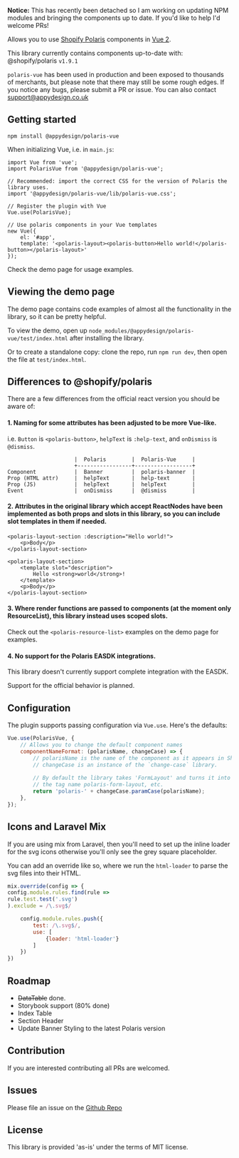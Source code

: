 **Notice:** This has recently been detached so I am working on updating NPM modules and bringing the components up to date. If you'd like to help I'd welcome PRs!

Allows you to use [Shopify Polaris](http://polaris.shopify.com/) components in [Vue 2](http://vuejs.org/).

This library currently contains components up-to-date with: @shopify/polaris `v1.9.1`

`polaris-vue` has been used in production and been exposed to thousands of merchants, 
but please note that there may still be some rough edges. If you notice any bugs, 
please submit a PR or issue. You can also contact support@appydesign.co.uk

## Getting started
```
npm install @appydesign/polaris-vue
```

When initializing Vue, i.e. in `main.js`:
```
import Vue from 'vue';
import PolarisVue from '@appydesign/polaris-vue';

// Recommended: import the correct CSS for the version of Polaris the library uses.
import '@appydesign/polaris-vue/lib/polaris-vue.css';

// Register the plugin with Vue
Vue.use(PolarisVue);

// Use polaris components in your Vue templates
new Vue({
    el: '#app',
    template: '<polaris-layout><polaris-button>Hello world!</polaris-button></polaris-layout>'
});

```

Check the demo page for usage examples.


## Viewing the demo page
The demo page contains code examples of almost all the functionality in the library, so it can be pretty helpful.

To view the demo, open up `node_modules/@appydesign/polaris-vue/test/index.html` after installing the library.

Or to create a standalone copy: clone the repo, run `npm run dev`, then open the file at `test/index.html`.

## Differences to @shopify/polaris

There are a few differences from the official react version you should be aware of:

#### 1. Naming for some attributes has been adjusted to be more Vue-like. 
i.e. `Button` is `<polaris-button>`, `helpText` is `:help-text`, and `onDismiss` is `@dismiss`.

```
                     |  Polaris        |  Polaris-Vue     |
                     +-----------------+------------------+
Component            |  Banner         |  polaris-banner  |
Prop (HTML attr)     |  helpText       |  help-text       |
Prop (JS)            |  helpText       |  helpText        |
Event                |  onDismiss      |  @dismiss        |

```

#### 2. Attributes in the original library which accept ReactNodes have been implemented as both props and slots in this library, so you can include slot templates in them if needed.
```
<polaris-layout-section :description="Hello world!">
    <p>Body</p>
</polaris-layout-section>
```
```
<polaris-layout-section>
    <template slot="description">
        Hello <strong>world</strong>!
    </template>
    <p>Body</p>
</polaris-layout-section>
```

#### 3. Where render functions are passed to components (at the moment only ResourceList), this library instead uses scoped slots.
Check out the `<polaris-resource-list>` examples on the demo page for examples.

#### 4. No support for the Polaris EASDK integrations.
This library doesn't currently support complete integration with the EASDK. 

Support for the official behavior is planned.

## Configuration

The plugin supports passing configuration via `Vue.use`. Here's the defaults:

```js
Vue.use(PolarisVue, {
    // Allows you to change the default component names
    componentNameFormat: (polarisName, changeCase) => {
        // polarisName is the name of the component as it appears in Shopfiy/polaris
        // changeCase is an instance of the `change-case` library.
        
        // By default the library takes 'FormLayout' and turns it into
        // the tag name polaris-form-layout, etc.
        return 'polaris-' + changeCase.paramCase(polarisName);
    },
});
```

## Icons and Laravel Mix
If you are using mix from Laravel, then you'll need to set up the inline loader for the svg icons otherwise you'll only see the grey square placeholder.

You can add an override like so, where we run the `html-loader` to parse the svg files into their HTML.

````js
mix.override(config => {
config.module.rules.find(rule =>
rule.test.test('.svg')
).exclude = /\.svg$/

    config.module.rules.push({
        test: /\.svg$/,
        use: [
            {loader: 'html-loader'}
        ]
    })
})
````
## Roadmap
- ~~DataTable~~ done.
- Storybook support (80% done)
- Index Table
- Section Header
- Update Banner Styling to the latest Polaris version

## Contribution
If you are interested contributing all PRs are welcomed.

## Issues
Please file an issue on the [Github Repo](https://github.com/Kyon147/polaris-vue/issues)

## License

This library is provided 'as-is' under the terms of MIT license.

